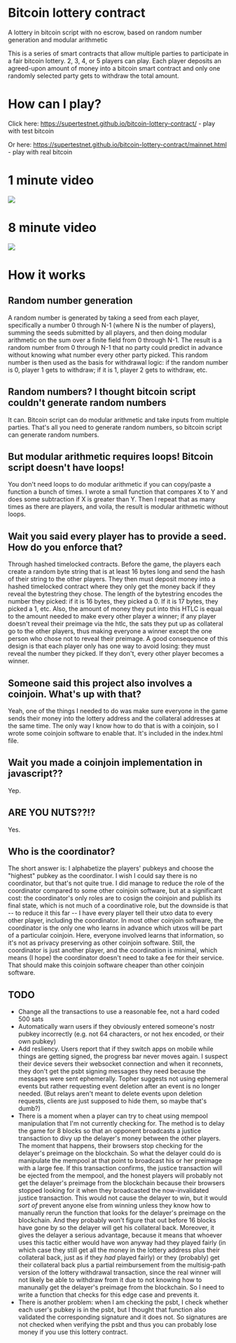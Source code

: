 # Bitcoin lottery contract
A lottery in bitcoin script with no escrow, based on random number generation and modular arithmetic

This is a series of smart contracts that allow multiple parties to participate in a fair bitcoin lottery. 2, 3, 4, or 5 players can play. Each player deposits an agreed-upon amount of money into a bitcoin smart contract and only one randomly selected party gets to withdraw the total amount.

# How can I play?

Click here: https://supertestnet.github.io/bitcoin-lottery-contract/ - play with test bitcoin

Or here: https://supertestnet.github.io/bitcoin-lottery-contract/mainnet.html - play with real bitcoin

# 1 minute video

[![](https://supertestnet.github.io/bitcoin-lottery-contract/random-numbers-from-blockchain-with-youtube-logo.png)](https://www.youtube.com/watch?v=0wOyWrWPERk)

# 8 minute video

[![](https://supertestnet.github.io/bitcoin-lottery-contract/progress-bars-with-youtube-logo.png)](https://www.youtube.com/watch?v=OiZZ0Hzm9G8)

# How it works

## Random number generation

A random number is generated by taking a seed from each player, specifically a number 0 through N-1 (where N is the number of players), summing the seeds submitted by all players, and then doing modular arithmetic on the sum over a finite field from 0 through N-1. The result is a random number from 0 through N-1 that no party could predict in advance without knowing what number every other party picked. This random number is then used as the basis for withdrawal logic: if the random number is 0, player 1 gets to withdraw; if it is 1, player 2 gets to withdraw, etc.

## Random numbers? I thought bitcoin script couldn't generate random numbers

It can. Bitcoin script can do modular arithmetic and take inputs from multiple parties. That's all you need to generate random numbers, so bitcoin script can generate random numbers.

## But modular arithmetic requires loops! Bitcoin script doesn't have loops!

You don't need loops to do modular arithmetic if you can copy/paste a function a bunch of times. I wrote a small function that compares X to Y and does some subtraction if X is greater than Y. Then I repeat that as many times as there are players, and voila, the result is modular arithmetic without loops.

## Wait you said every player has to provide a seed. How do you enforce that?

Through hashed timelocked contracts. Before the game, the players each create a random byte string that is at least 16 bytes long and send the hash of their string to the other players. They then must deposit money into a hashed timelocked contract where they only get the money back if they reveal the bytestring they chose. The length of the bytestring encodes the number they picked: if it is 16 bytes, they picked a 0. If it is 17 bytes, they picked a 1, etc. Also, the amount of money they put into this HTLC is equal to the amount needed to make every other player a winner; if any player doesn't reveal their preimage via the htlc, the sats they put up as collateral go to the other players, thus making everyone a winner except the one person who chose not to reveal their preimage. A good consequence of this design is that each player only has one way to avoid losing: they must reveal the number they picked. If they don't, every other player becomes a winner.

## Someone said this project also involves a coinjoin. What's up with that?

Yeah, one of the things I needed to do was make sure everyone in the game sends their money into the lottery address and the collateral addresses at the same time. The only way I know how to do that is with a coinjoin, so I wrote some coinjoin software to enable that. It's included in the index.html file.

## Wait you made a coinjoin implementation in javascript??

Yep.

## ARE YOU NUTS??!?

Yes.

## Who is the coordinator?

The short answer is: I alphabetize the players' pubkeys and choose the "highest" pubkey as the coordinator. I wish I could say there is no coordinator, but that's not quite true. I did manage to reduce the role of the coordinator compared to some other coinjoin software, but at a significant cost: the coordinator's only roles are to cosign the coinjoin and publish its final state, which is not much of a coordinative role, but the downside is that -- to reduce it this far -- I have every player tell their utxo data to every other player, including the coordinator. In most other coinjoin software, the coordinator is the only one who learns in advance which utxos will be part of a particular coinjoin. Here, everyone involved learns that information, so it's not as privacy preserving as other coinjoin software. Still, the coordinator is just another player, and the coordination is minimal, which means (I hope) the coordinator doesn't need to take a fee for their service. That should make this coinjoin software cheaper than other coinjoin software.

## TODO

- Change all the transactions to use a reasonable fee, not a hard coded 500 sats
- Automatically warn users if they obviously entered someone's nostr pubkey incorrectly (e.g. not 64 characters, or not hex encoded, or their own pubkey)
- Add resliency. Users report that if they switch apps on mobile while things are getting signed, the progress bar never moves again. I suspect their device severs their websocket connection and when it reconnets, they don't get the psbt signing messages they need because the messages were sent ephemerally. Topher suggests not using ephemeral events but rather requesting event deletion after an event is no longer needed. (But relays aren't meant to delete events upon deletion requests, clients are just supposed to hide them, so maybe that's dumb?)
- There is a moment when a player can try to cheat using mempool manipulation that I'm not currently checking for. The method is to delay the game for 8 blocks so that an opponent broadcasts a justice transaction to divy up the delayer's money between the other players. The moment that happens, their browsers stop checking for the delayer's preimage on the blockchain. So what the delayer could do is manipulate the mempool at that point to broadcast his or her preimage with a large fee. If this transaction confirms, the justice transaction will be ejected from the mempool, and the honest players will probably not get the delayer's preimage from the blockchain because their browsers stopped looking for it when they broadcasted the now-invalidated justice transaction. This would not cause the delayer to win, but it would *sort of* prevent anyone else from winning unless they know how to manually rerun the function that looks for the delayer's preimage on the blockchain. And they probably won't figure that out before 16 blocks have gone by so the delayer will get his collateral back. Moreover, it gives the delayer a serious advantage, because it means that whoever uses this tactic either would have won anyway had they played fairly (in which case they still get all the money in the lottery address plus their collateral back, just as if they *had* played fairly) or they (probably) get their collateral back plus a partial reimbursement from the multisig-path version of the lottery withdrawal transaction, since the real winner will not likely be able to withdraw from it due to not knowing how to manunally get the delayer's preimage from the blockchain. So I need to write a function that checks for this edge case and prevents it.
- There is another problem: when I am checking the psbt, I check whether each user's pubkey is in the psbt, but I thought that function also validated the corresponding signature and it does not. So signatures are not checked when verifying the psbt and thus you can probably lose money if you use this lottery contract.
